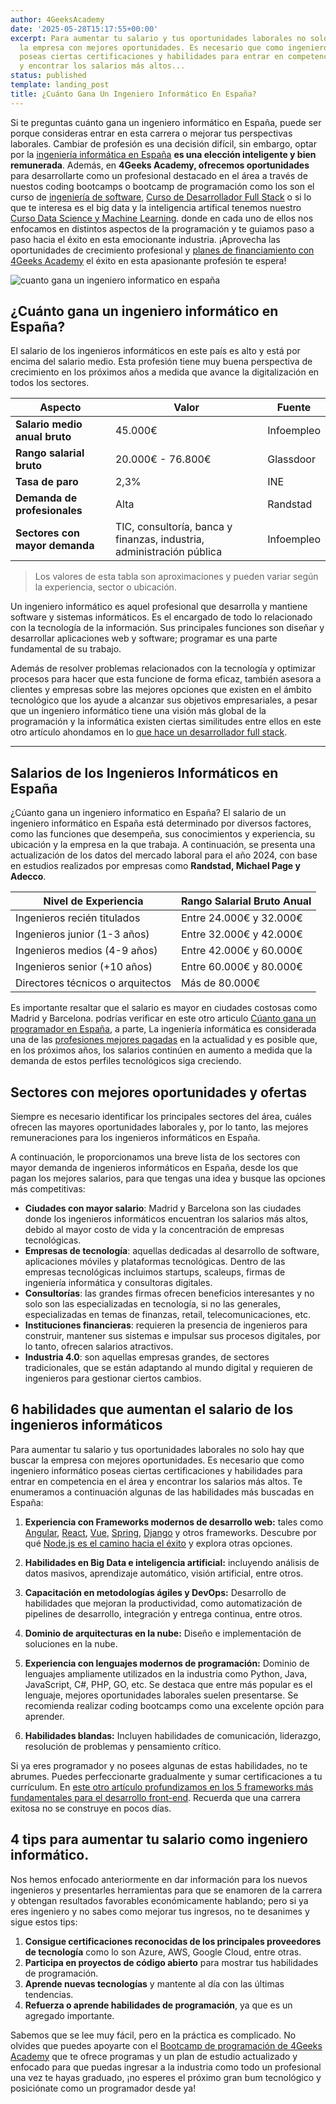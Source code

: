 ```yaml
---
author: 4GeeksAcademy
date: '2025-05-28T15:17:55+00:00'
excerpt: Para aumentar tu salario y tus oportunidades laborales no solo hay que buscar
  la empresa con mejores oportunidades. Es necesario que como ingeniero informático
  poseas ciertas certificaciones y habilidades para entrar en competencia en el área
  y encontrar los salarios más altos...
status: published
template: landing_post
title: ¿Cuánto Gana Un Ingeniero Informático En España?
---
```

Si te preguntas cuánto gana un ingeniero informático en España, puede ser porque consideras entrar en esta carrera o mejorar tus perspectivas laborales. Cambiar de profesión es una decisión difícil, sin embargo, optar por la [ingeniería informática en España](https://4geeksacademy.com/es/coding-bootcamps/ingenieria-de-software-programacion) **es una elección inteligente y bien remunerada**. Además, en **4Geeks Academy, ofrecemos oportunidades** para desarrollarte como un profesional destacado en el área a través de nuestos coding bootcamps o bootcamp de programación como los son el curso de [ingeniería de software](https://4geeksacademy.com/es/coding-bootcamps/ingenieria-de-software-programacion), [Curso de Desarrollador Full Stack](https://4geeksacademy.com/es/coding-bootcamps/desarrollador-full-stack) o si lo que te interesa es el big data y la inteligencia artifical tenemos nuestro [Curso Data Science y Machine Learning](https://4geeksacademy.com/es/coding-bootcamps/curso-datascience-machine-learning). donde en cada uno de ellos nos enfocamos en distintos aspectos de la programación y te guiamos paso a paso hacia el éxito en esta emocionante industria. ¡Aprovecha las oportunidades de crecimiento profesional y [planes de financiamiento con 4Geeks Academy](https://4geeksacademy.com/es/financiacion) el éxito en esta apasionante profesión te espera!

![cuanto gana un ingeniero informatico en españa](https://breathecode.herokuapp.com/v1/media/file/software-developer-picture-jpg)

## ¿Cuánto gana un ingeniero informático en España?

El salario de los ingenieros informáticos en este país es alto y está por encima del salario medio. Esta profesión tiene muy buena perspectiva de crecimiento en los próximos años a medida que avance la digitalización en todos los sectores. 



| **Aspecto**                        | **Valor**                        | **Fuente**                                          |
| ------------------------------ | ---------------------------- | ----------------------------------------------- |
| **Salario medio anual bruto**      | 45.000€                      | Infoempleo                                      |
| **Rango salarial bruto**           | 20.000€ - 76.800€            | Glassdoor                                       |
| **Tasa de paro**                   | 2,3%                         | INE                                             |
| **Demanda de profesionales**       | Alta                         | Randstad                                        |
| **Sectores con mayor demanda**     | TIC, consultoría, banca y finanzas, industria, administración pública | Infoempleo |
>Los valores de esta tabla son aproximaciones y pueden variar según la experiencia, sector  o ubicación.


Un ingeniero informático es aquel profesional que desarrolla y mantiene software y sistemas informáticos. Es el encargado de todo lo relacionado con la tecnología de la información. Sus principales funciones son diseñar y desarrollar aplicaciones web y software; programar es una parte fundamental de su trabajo. 

Además de resolver problemas relacionados con la tecnología y optimizar procesos para hacer que esta funcione de forma eficaz, también asesora a clientes y empresas sobre las mejores opciones que existen en el ámbito tecnológico que los ayude a alcanzar sus objetivos empresariales, a pesar que un ingeniero informático tiene una visión más global de la programación y la informática existen ciertas similitudes entre ellos en este otro artículo ahondamos en lo [que hace un desarrollador full stack](https://4geeksacademy.com/es/desarrollador-full-stack/desarrollador-full-stack-developer). 

---

## Salarios de los Ingenieros Informáticos en España

¿Cúanto gana un ingeniero informatico en España?  El salario de un ingeniero informático en España está determinado por diversos factores, como las funciones que desempeña, sus conocimientos y experiencia, su ubicación y la empresa en la que trabaja. A continuación, se presenta una actualización de los datos del mercado laboral para el año 2024, con base en estudios realizados por empresas como **Randstad, Michael Page y Adecco**.

| Nivel de Experiencia               | Rango Salarial Bruto Anual      |
| ---------------------------------- | ------------------------------- |
| Ingenieros recién titulados        | Entre 24.000€ y 32.000€         |
| Ingenieros junior (1-3 años)       | Entre 32.000€ y 42.000€         |
| Ingenieros medios (4-9 años)       | Entre 42.000€ y 60.000€         |
| Ingenieros senior (+10 años)       | Entre 60.000€ y 80.000€         |
| Directores técnicos o arquitectos  | Más de 80.000€                 |


Es importante resaltar que el salario es mayor en ciudades costosas como Madrid y Barcelona. podrías verificar en este otro articulo [Cúanto gana un programador en España](https://4geeksacademy.com/es/cuanto-gana-un-programador/cuanto-gana-un-programador-en-espana), a parte,  La ingeniería informática es considerada una de las [profesiones mejores pagadas](https://4geeksacademy.com/es/carrera-de-programacion/carrera-de-programacion-es) en la actualidad y es posible que, en los próximos años, los salarios continúen en aumento a medida que la demanda de estos perfiles tecnológicos siga creciendo.

## Sectores con mejores oportunidades y ofertas

Siempre es necesario identificar los principales sectores del área, cuáles ofrecen las mayores oportunidades laborales y, por lo tanto, las mejores remuneraciones para los ingenieros informáticos en España.

A continuación, le proporcionamos una breve lista de los sectores con mayor demanda de ingenieros informáticos en España, desde los que pagan los mejores salarios, para que tengas una idea y busque las opciones más competitivas: 

- **Ciudades con mayor salario**: Madrid y Barcelona son las ciudades donde los ingenieros informáticos encuentran los salarios más altos, debido al mayor costo de vida y la concentración de empresas tecnológicas.
- **Empresas de tecnología**: aquellas dedicadas al desarrollo de software, aplicaciones móviles y plataformas tecnológicas. Dentro de las empresas tecnológicas incluimos startups, scaleups, firmas de ingeniería informática y consultoras digitales. 
- **Consultorías**: las grandes firmas ofrecen beneficios interesantes y no solo son las especializadas en tecnología, si no las generales, especializadas en temas de finanzas, retail, telecomunicaciones, etc. 
- **Instituciones financieras**: requieren la presencia de ingenieros para construir, mantener sus sistemas e impulsar sus procesos digitales, por lo tanto, ofrecen salarios atractivos. 
- **Industria 4.0**: son aquellas empresas grandes, de sectores tradicionales, que se están adaptando al mundo digital y requieren de ingenieros para gestionar ciertos cambios. 

## 6 habilidades que aumentan el salario de los ingenieros informáticos

Para aumentar tu salario y tus oportunidades laborales no solo hay que buscar la empresa con mejores oportunidades. Es necesario que como ingeniero informático poseas ciertas certificaciones y habilidades para entrar en competencia en el área y encontrar los salarios más altos.
 Te enumeramos a continuación algunas de las habilidades más buscadas en España: 


1. **Experiencia con Frameworks modernos de desarrollo web:** tales como [Angular](https://angular.io/), [React](https://reactjs.org/), [Vue](https://vuejs.org/), [Spring](https://spring.io/), [Django](https://www.djangoproject.com/) y otros frameworks. Descubre por qué [Node.js es el camino hacia el éxito](https://4geeksacademy.com/es/aprender-a-programar/nodejs-el-camino-hacia-el-exito-de-la-programacion-back-end) y explora otras opciones.

2. **Habilidades en Big Data e inteligencia artificial:** incluyendo análisis de datos masivos, aprendizaje automático, visión artificial, entre otros.

3. **Capacitación en metodologías ágiles y DevOps:** Desarrollo de habilidades que mejoran la productividad, como automatización de pipelines de desarrollo, integración y entrega continua, entre otros.

4. **Dominio de arquitecturas en la nube:** Diseño e implementación de soluciones en la nube.

5. **Experiencia con lenguajes modernos de programación:** Dominio de lenguajes ampliamente utilizados en la industria como Python, Java, JavaScript, C#, PHP, GO, etc. Se destaca que entre más popular es el lenguaje, mejores oportunidades laborales suelen presentarse. Se recomienda realizar coding bootcamps como una excelente opción para aprender.

6. **Habilidades blandas:** Incluyen habilidades de comunicación, liderazgo, resolución de problemas y pensamiento crítico.

Si ya eres programador y no posees algunas de estas habilidades, no te abrumes. Puedes perfeccionarte gradualmente y sumar certificaciones a tu currículum. En [este otro artículo profundizamos en los 5 frameworks más fundamentales para el desarrollo front-end](https://4geeksacademy.com/es/aprender-a-programar/los-5-frameworks-fundamentales-para-frontend). Recuerda que una carrera exitosa no se construye en pocos días.


## 4 tips para aumentar tu salario como ingeniero informático. 

Nos hemos enfocado anteriormente en dar información para los nuevos ingenieros y presentarles herramientas para que se enamoren de la carrera y obtengan resultados favorables económicamente hablando; pero si ya eres ingeniero y no sabes como mejorar tus ingresos, no te desanimes y sigue estos tips: 

1. **Consigue certificaciones reconocidas de los principales proveedores de tecnología** como lo son Azure, AWS, Google Cloud, entre otras. 
2. **Participa en proyectos de código abierto** para mostrar tus habilidades de programación. 
3. **Aprende nuevas tecnologías** y mantente al día con las últimas tendencias. 
4. **Refuerza o aprende habilidades de programación**, ya que es un agregado importante. 

Sabemos que se lee muy fácil, pero en la práctica es complicado. No olvides que puedes apoyarte con el [Bootcamp de programación de 4Geeks Academy](https://4geeksacademy.com/es/curso-de-programacion-desde-cero) que te ofrece programas y un plan de estudio actualizado y enfocado para que puedas ingresar a la industria como todo un profesional una vez te hayas graduado, ¡no esperes el próximo gran bum tecnológico y posiciónate como un programador desde ya!